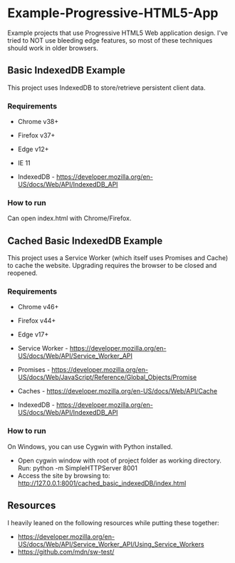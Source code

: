 # Example-Progressive-HTML5-App

Example projects that use Progressive HTML5 Web application design.  I've tried to NOT use bleeding edge features, so most of these techniques should work in older browsers.

## Basic IndexedDB Example

This project uses IndexedDB to store/retrieve persistent client data.

### Requirements

* Chrome v38+
* Firefox v37+
* Edge v12+
* IE 11

* IndexedDB - https://developer.mozilla.org/en-US/docs/Web/API/IndexedDB_API

### How to run

Can open index.html with Chrome/Firefox.


## Cached Basic IndexedDB Example

This project uses a Service Worker (which itself uses Promises and Cache) to cache the website.  Upgrading requires the browser to be closed and reopened.

### Requirements

* Chrome v46+
* Firefox v44+
* Edge v17+

* Service Worker - https://developer.mozilla.org/en-US/docs/Web/API/Service_Worker_API
* Promises - https://developer.mozilla.org/en-US/docs/Web/JavaScript/Reference/Global_Objects/Promise
* Caches - https://developer.mozilla.org/en-US/docs/Web/API/Cache
* IndexedDB - https://developer.mozilla.org/en-US/docs/Web/API/IndexedDB_API

### How to run

On Windows, you can use Cygwin with Python installed.  

* Open cygwin window with root of project folder as working directory.  Run:  python -m SimpleHTTPServer 8001
* Access the site by browsing to:  http://127.0.0.1:8001/cached_basic_indexedDB/index.html


## Resources

I heavily leaned on the following resources while putting these together:

* https://developer.mozilla.org/en-US/docs/Web/API/Service_Worker_API/Using_Service_Workers
* https://github.com/mdn/sw-test/
